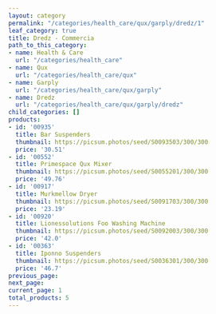```yaml
---
layout: category
permalink: "/categories/health_care/qux/garply/dredz/1"
leaf_category: true
title: Dredz - Commercia
path_to_this_category:
- name: Health & Care
  url: "/categories/health_care"
- name: Qux
  url: "/categories/health_care/qux"
- name: Garply
  url: "/categories/health_care/qux/garply"
- name: Dredz
  url: "/categories/health_care/qux/garply/dredz"
child_categories: []
products:
- id: '00935'
  title: Bar Suspenders
  thumbnail: https://picsum.photos/seed/S0093503/300/300
  price: '30.51'
- id: '00552'
  title: Primespace Qux Mixer
  thumbnail: https://picsum.photos/seed/S0055201/300/300
  price: '49.76'
- id: '00917'
  title: Murkmellow Dryer
  thumbnail: https://picsum.photos/seed/S0091703/300/300
  price: '23.19'
- id: '00920'
  title: Lionessolutions Foo Washing Machine
  thumbnail: https://picsum.photos/seed/S0092003/300/300
  price: '42.0'
- id: '00363'
  title: Iponno Suspenders
  thumbnail: https://picsum.photos/seed/S0036301/300/300
  price: '46.7'
previous_page: 
next_page: 
current_page: 1
total_products: 5
---
```

